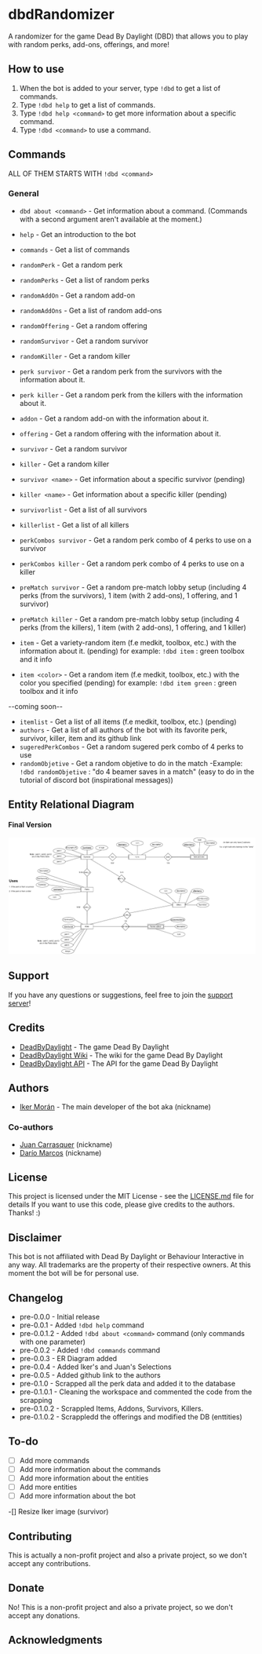 # dbdRandomizer
A randomizer for the game Dead By Daylight (DBD) that allows you to play with random perks, add-ons, offerings, and more!

## How to use
1. When the bot is added to your server, type `!dbd` to get a list of commands.
2. Type `!dbd help` to get a list of commands.
3. Type `!dbd help <command>` to get more information about a specific command.
4. Type `!dbd <command>` to use a command.

## Commands
ALL OF THEM STARTS WITH `!dbd <command>`

### General
- `dbd about <command>` - Get information about a command. (Commands with a second argument aren't available at the moment.) 

- `help` - Get an introduction to the bot
- `commands` - Get a list of commands
- `randomPerk` - Get a random perk
- `randomPerks` - Get a list of random perks
- `randomAddOn` - Get a random add-on
- `randomAddOns` - Get a list of random add-ons
- `randomOffering` - Get a random offering
- `randomSurvivor` - Get a random survivor
- `randomKiller` - Get a random killer
- `perk survivor` - Get a random perk from the survivors with the information about it.
- `perk killer` - Get a random perk from the killers with the information about it.
- `addon` - Get a random add-on with the information about it.
- `offering` - Get a random offering with the information about it.
- `survivor` - Get a random survivor
- `killer` - Get a random killer
- `survivor <name>` - Get information about a specific survivor (pending)
- `killer <name>` - Get information about a specific killer (pending)
- `survivorlist` - Get a list of all survivors
- `killerlist` - Get a list of all killers
- `perkCombos survivor` - Get a random perk combo of 4 perks to use on a survivor
- `perkCombos killer` - Get a random perk combo of 4 perks to use on a killer
- `preMatch survivor` - Get a random pre-match lobby setup (including 4 perks (from the survivors), 1 item (with 2 add-ons), 1 offering, and 1 survivor)
- `preMatch killer` - Get a random pre-match lobby setup (including 4 perks (from the killers), 1 item (with 2 add-ons), 1 offering, and 1 killer)
- `item` - Get a variety-random item (f.e medkit, toolbox, etc.) with the information about it. (pending)
    for example: `!dbd item` : green toolbox and it info
- `item <color>` - Get a random item (f.e medkit, toolbox, etc.) with the color you specified (pending)
    for example: `!dbd item green` : green toolbox and it info

--coming soon--

- `itemlist` - Get a list of all items (f.e medkit, toolbox, etc.) (pending)
- `authors` - Get a list of all authors of the bot with its favorite perk, survivor, killer, item and its github link
- `sugeredPerkCombos` - Get a random sugered perk combo of 4 perks to use
- `randomObjetive` - Get a random objetive to do in the match
        -Example: `!dbd randomObjetive` : "do 4 beamer saves in a match" (easy to do in the tutorial of discord bot (inspirational messages))

## Entity Relational Diagram
#### Final Version
![ERD](Images/ER_2nd_Version.png)
## Support
If you have any questions or suggestions, feel free to join the [support server]()!

## Credits
- [DeadByDaylight](https://deadbydaylight.com/) - The game Dead By Daylight
- [DeadByDaylight Wiki](https://deadbydaylight.gamepedia.com/Dead_by_Daylight_Wiki) - The wiki for the game Dead By Daylight
- [DeadByDaylight API]() - The API for the game Dead By Daylight    

## Authors
- [Iker Morán](//https:github.com/IkerKa) - The main developer of the bot aka (nickname)
### Co-authors
- [Juan Carrasquer](https://github.com/fortaleza2001) (nickname)
- [Darío Marcos](//gitlink) (nickname)

## License
This project is licensed under the MIT License - see the [LICENSE.md](LICENSE.md) file for details
If you want to use this code, please give credits to the authors. Thanks! :) 



## Disclaimer
This bot is not affiliated with Dead By Daylight or Behaviour Interactive in any way. All trademarks are the property of their respective owners.
At this moment the bot will be for personal use.

## Changelog
- pre-0.0.0 - Initial release
- pre-0.0.1 - Added `!dbd help` command
- pre-0.0.1.2 - Added `!dbd about <command>` command (only commands with one parameter)
- pre-0.0.2 - Added `!dbd commands` command
- pre-0.0.3 - ER Diagram added
- pre-0.0.4 - Added Iker's and Juan's Selections
- pre-0.0.5 - Added github link to the authors
- pre-0.1.0 - Scrapped all the perk data and added it to the database
- pre-0.1.0.1 - Cleaning the workspace and commented the code from the scrapping
- pre-0.1.0.2 - Scrappled Items, Addons, Survivors, Killers.
- pre-0.1.0.2 - Scrappledd the offerings and modified the DB (enttities)


## To-do

- [ ] Add more commands
- [ ] Add more information about the commands
- [ ] Add more information about the entities
- [ ] Add more entities
- [ ] Add more information about the bot

-[] Resize Iker image (survivor)


## Contributing
This is actually a non-profit project and also a private project, so we don't accept any contributions.

## Donate
No! This is a non-profit project and also a private project, so we don't accept any donations.

## Acknowledgments